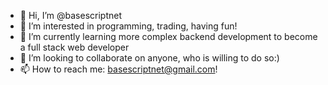 - 👋 Hi, I’m @basescriptnet
- 👀 I’m interested in programming, trading, having fun!
- 🌱 I’m currently learning more complex backend development to become a full stack web developer
- 💞️ I’m looking to collaborate on anyone, who is willing to do so:)
- 📫 How to reach me: basescriptnet@gmail.com!

<!---
basescriptnet/basescriptnet is a ✨ special ✨ repository because its `README.md` (this file) appears on your GitHub profile.
You can click the Preview link to take a look at your changes.
--->
